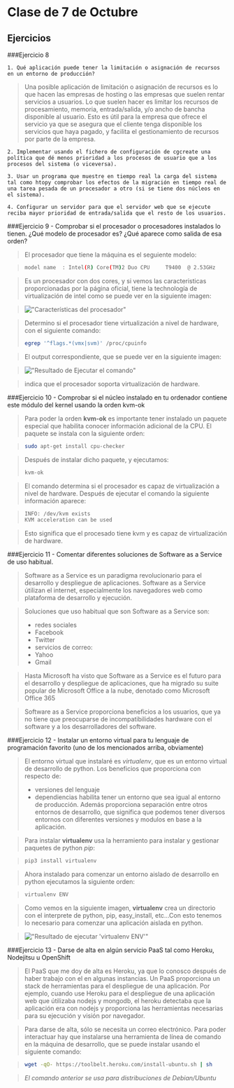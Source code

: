 Clase de 7 de Octubre
=====================

Ejercicios
----------

###Ejercicio 8

    1. Qué aplicación puede tener la limitación o asignación de recursos en un entorno de producción?

> Una posible aplicación de limitación o asignación de recursos es lo que hacen las empresas de hosting
> o las empresas que suelen rentar servicios a usuarios. Lo que suelen hacer es limitar los recursos de procesamiento,
> memoria, entrada/salida, y/o ancho de bancha disponible al usuario. Esto es útil para la empresa que ofrece el
> servicio ya que se asegura que el cliente tenga disponible los servicios que haya pagado, y facilita el
> gestionamiento de recursos por parte de la empresa.

    2. Implementar usando el fichero de configuración de cgcreate una política que dé menos prioridad a los procesos de usuario que a los procesos del sistema (o viceversa).

>
>
>

    3. Usar un programa que muestre en tiempo real la carga del sistema tal como htopy comprobar los efectos de la migración en tiempo real de una tarea pesada de un procesador a otro (si se tiene dos núcleos en el sistema).

>
>
>

    4. Configurar un servidor para que el servidor web que se ejecute reciba mayor prioridad de entrada/salida que el resto de los usuarios.


###Ejercicio 9
    - Comprobar si el procesador o procesadores instalados lo tienen.
    ¿Qué modelo de procesador es?
    ¿Qué aparece como salida de esa orden?

> El procesador que tiene la máquina es el seguiente modelo:

> ```sh
> model name  : Intel(R) Core(TM)2 Duo CPU     T9400  @ 2.53GHz
> ```

> Es un procesador con dos cores, y si vemos las caracteristicas proporcionadas
> por la página oficial, tiene la technología de virtualización de intel como
> se puede ver en la siguiente imagen:

> !["Características del procesador"](https://raw.github.com/josecolella/GII-2013/master/Screenshots/Screen%20Shot%202013-10-08%20at%2023.08.49.png)

> Determino si el procesador tiene virtualización a nivel de hardware, con el siguiente comando:
> ```sh
> egrep '^flags.*(vmx|svm)' /proc/cpuinfo
> ```

> El output correspondiente, que se puede ver en la siguiente imagen:

> !["Resultado de Ejecutar el comando"](https://raw.github.com/josecolella/GII-2013/master/Screenshots/Screen%20Shot%202013-10-08%20at%2023.03.19.png)

> indica que el procesador soporta virtualización de hardware.

###Ejercicio 10
    - Comprobar si el núcleo instalado en tu ordenador contiene este módulo del kernel usando la orden kvm-ok

> Para poder la orden **kvm-ok** es importante tener instalado un paquete especial
> que habilita conocer información adicional de la CPU.
> El paquete se instala con la siguiente orden:

> ```sh
> sudo apt-get install cpu-checker
> ```

> Después de instalar dicho paquete, y ejecutamos:
> ```sh
> kvm-ok
> ```

> El comando determina si el procesador es capaz de virtualización
> a nivel de hardware. Después de ejecutar el comando la siguiente información
aparece:

> ```sh
> INFO: /dev/kvm exists
> KVM acceleration can be used
> ```

> Esto significa que el procesado tiene kvm y es capaz de virtualización de
> hardware.

###Ejercicio 11
    - Comentar diferentes soluciones de Software as a Service de uso habitual.

> Software as a Service es un paradigma revolucionario para el desarrollo y despliegue
> de aplicaciones. Software as a Service útilizan el internet, especialmente los
> navegadores web como plataforma de desarrollo y ejecución.

> Soluciones que uso habitual que son Software as a Service son:
>   - redes sociales
>    - Facebook
>    - Twitter
>   - servicios de correo:
>    - Yahoo
>    - Gmail


> Hasta Microsoft ha visto que Software as a Service es el futuro
> para el desarrollo y despliegue de aplicaciones, que ha migrado
> su suite popular de Microsoft Office a la nube, denotado como Microsoft
> Office 365

> Software as a Service proporciona beneficios a los usuarios, que
> ya no tiene que preocuparse de incompatibilidades hardware con el software y a los
> desarrolladores del software.


###Ejercicio 12
    - Instalar un entorno virtual para tu lenguaje de programación favorito (uno de los mencionados arriba, obviamente)

> El entorno virtual que instalaré es *virtualenv*, que es un entorno virtual
> de desarrollo de python. Los beneficios que proporciona con respecto de:
>   - versiones del lenguaje
>   - dependiencias
> habilita tener un entorno que sea igual al entorno de producción. Además
> proporciona separación entre otros entornos de desarrollo, que significa
> que podemos tener diversos entornos con diferentes versiones y modulos en base
> a la aplicación.

> Para instalar **virtualenv** usa la herramiento para instalar y gestionar
paquetes de python *pip*:

> ```sh
> pip3 install virtualenv
> ```

> Ahora instalado para comenzar un entorno aislado de desarrollo en python
> ejecutamos la siguiente orden:

> ```sh
> virtualenv ENV
> ```

> Como vemos en la siguiente imagen, **virtualenv** crea un directorio
> con el interprete de python, pip, easy_install, etc...Con esto tenemos
> lo necesario para comenzar una aplicación aislada en python.

> !["Resultado de ejecutar 'virtualenv ENV'"](https://raw.github.com/josecolella/GII-2013/master/Screenshots/Screen%20Shot%202013-10-09%20at%2000.16.16.png)

###Ejercicio 13
    - Darse de alta en algún servicio PaaS tal como Heroku, Nodejitsu u OpenShift

> El PaaS que me doy de alta es Heroku, ya que lo conosco después de haber
> trabajo con el en algunas instancias.
> Un PaaS proporciona un stack de herramientas para el despliegue de una aplicación.
> Por ejemplo, cuando use Heroku para el despliegue de una aplicación web que útilizaba
> nodejs y mongodb, el heroku detectaba que la aplicación era con nodejs y proporciona
> las herramientas necesarias para su ejecución y visión por navegador.

> Para darse de alta, sólo se necesita un correo electrónico. Para poder interactuar
hay que instalarse una herramienta de línea de comando en la máquina de desarrollo,
que se puede instalar usando el siguiente comando:

> ```sh
> wget -qO- https://toolbelt.heroku.com/install-ubuntu.sh | sh
> ```

> *El comando anterior se usa para distribuciones de Debian/Ubuntu*

